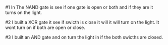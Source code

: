 #1 In The NAND gate is see if one gate is open or both and if they are it turns on the light.

#2 I built a XOR gate it see if swicth is close it will it will turn on the light. It wont turn on if both are open 
or close.

#3 I built an AND gate and on turn the light in if the both swicths are closed.
